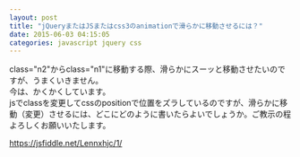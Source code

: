 ```yaml
---
layout: post
title: "jQueryまたはJSまたはcss3のanimationで滑らかに移動させるには？"
date: 2015-06-03 04:15:05
categories: javascript jquery css
---
```

<p>class="n2"からclass="n1"に移動する際、滑らかにスーッと移動させたいのですが、うまくいきません。<br>
今は、かくかくしています。<br>
jsでclassを変更してcssのpositionで位置をズラしているのですが、滑らかに移動（変更）させるには、どこにどのように書いたらよいでしょうか。ご教示の程よろしくお願いいたします。</p>

<p><a href="https://jsfiddle.net/Lennxhjc/1/" rel="nofollow">https://jsfiddle.net/Lennxhjc/1/</a></p>
